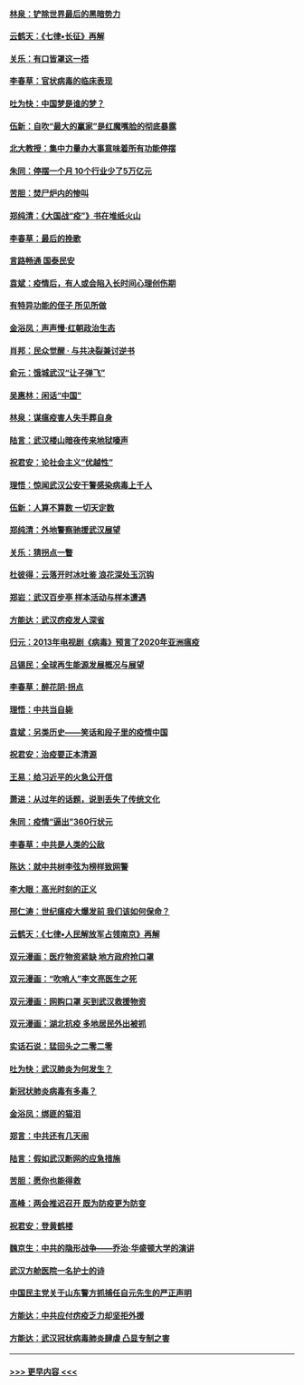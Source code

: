 #### [林泉：铲除世界最后的黑暗势力](../pages/nsc993/n11909320.md?t=03030102) 
#### [云鹤天：《七律▪长征》再解](../pages/nsc993/n11909327.md?t=03030102) 
#### [关乐：有口皆罩这一捂](../pages/nsc993/n11908393.md?t=03030102) 
#### [李春草：官状病毒的临床表现](../pages/nsc993/n11908339.md?t=03030102) 
#### [吐为快：中国梦是谁的梦？](../pages/nsc993/n11906564.md?t=03030102) 
#### [伍新：自吹“最大的赢家”是红魔嘴脸的彻底暴露](../pages/nsc993/n11906407.md?t=03030102) 
#### [北大教授：集中力量办大事意味着所有功能停摆](../pages/nsc993/n11904800.md?t=03030102) 
#### [朱同：停摆一个月 10个行业少了5万亿元](../pages/nsc993/n11904498.md?t=03030102) 
#### [苦胆：焚尸炉内的惨叫](../pages/nsc993/n11904479.md?t=03030102) 
#### [郑纯清：《大国战“疫”》书在堆纸火山](../pages/nsc993/n11904450.md?t=03030102) 
#### [李春草：最后的挽歌](../pages/nsc993/n11904441.md?t=03030102) 
#### [言路畅通 国泰民安](../pages/nsc993/n11904222.md?t=03030102) 
#### [袁斌：疫情后，有人或会陷入长时间心理创伤期](../pages/nsc993/n11901514.md?t=03030102) 
#### [有特异功能的侄子 所见所做](../pages/nsc993/n11901154.md?t=03030102) 
#### [金浴凤：声声慢‧红朝政治生态](../pages/nsc993/n11899553.md?t=03030102) 
#### [肖邦：民众觉醒 · 与共决裂兼讨逆书](../pages/nsc993/n11898435.md?t=03030102) 
#### [俞元：饿城武汉“让子弹飞”](../pages/nsc993/n11898344.md?t=03030102) 
#### [吴惠林：闲话“中国”](../pages/nsc993/n11898182.md?t=03030102) 
#### [林泉：谋瘟疫害人失手葬自身](../pages/nsc993/n11897892.md?t=03030102) 
#### [陆言：武汉楼山暗夜传来地狱嚎声](../pages/nsc993/n11897033.md?t=03030102) 
#### [祝君安：论社会主义“优越性”](../pages/nsc993/n11897005.md?t=03030102) 
#### [理悟：惊闻武汉公安干警感染病毒上千人](../pages/nsc993/n11896947.md?t=03030102) 
#### [伍新：人算不算数 一切天定数](../pages/nsc993/n11893372.md?t=03030102) 
#### [郑纯清：外地警察驰援武汉展望](../pages/nsc993/n11893115.md?t=03030102) 
#### [关乐：猜拐点一瞥](../pages/nsc993/n11893020.md?t=03030102) 
#### [杜彼得：云落开时冰吐鉴 浪花深处玉沉钩](../pages/nsc993/n11892107.md?t=03030102) 
#### [郑岩：武汉百步亭 样本活动与样本遭遇](../pages/nsc993/n11892310.md?t=03030102) 
#### [方能达：武汉疠疫发人深省](../pages/nsc993/n11891376.md?t=03030102) 
#### [归元：2013年电视剧《病毒》预言了2020年亚洲瘟疫](../pages/nsc993/n11891126.md?t=03030102) 
#### [吕锡民：全球再生能源发展概况与展望](../pages/nsc993/n11890613.md?t=03030102) 
#### [李春草：醉花阴·拐点](../pages/nsc993/n11890567.md?t=03030102) 
#### [理悟：中共当自毙](../pages/nsc993/n11890559.md?t=03030102) 
#### [袁斌：另类历史——笑话和段子里的疫情中国](../pages/nsc993/n11889243.md?t=03030102) 
#### [祝君安：治疫要正本清源](../pages/nsc993/n11889085.md?t=03030102) 
#### [王易：给习近平的火急公开信](../pages/nsc993/n11888225.md?t=03030102) 
#### [萧进：从过年的话题，说到丢失了传统文化](../pages/nsc993/n11887732.md?t=03030102) 
#### [朱同：疫情“逼出”360行状元](../pages/nsc993/n11887678.md?t=03030102) 
#### [李春草：中共是人类的公敌](../pages/nsc993/n11887656.md?t=03030102) 
#### [陈达：就中共树李弦为榜样致网警](../pages/nsc993/n11887625.md?t=03030102) 
#### [李大眼：高光时刻的正义](../pages/nsc993/n11887585.md?t=03030102) 
#### [邢仁涛：世纪瘟疫大爆发前 我们该如何保命？](../pages/nsc993/n11887535.md?t=03030102) 
#### [云鹤天：《七律▪人民解放军占领南京》再解](../pages/nsc993/n11887524.md?t=03030102) 
#### [双元漫画：医疗物资紧缺 地方政府抢口罩](../pages/nsc993/n11884744.md?t=03030102) 
#### [双元漫画：“吹哨人”李文亮医生之死](../pages/nsc993/n11884705.md?t=03030102) 
#### [双元漫画：网购口罩 买到武汉救援物资](../pages/nsc993/n11884670.md?t=03030102) 
#### [双元漫画：湖北抗疫 多地居民外出被抓](../pages/nsc993/n11884643.md?t=03030102) 
#### [实话石说：猛回头之二零二零](../pages/nsc993/n11883968.md?t=03030102) 
#### [吐为快：武汉肺炎为何发生？](../pages/nsc993/n11882180.md?t=03030102) 
#### [新冠状肺炎病毒有多毒？](../pages/nsc993/n11881790.md?t=03030102) 
#### [金浴凤：绑匪的猫泪](../pages/nsc993/n11880664.md?t=03030102) 
#### [郑言：中共还有几天闹](../pages/nsc993/n11880645.md?t=03030102) 
#### [陆言：假如武汉断网的应急措施](../pages/nsc993/n11880619.md?t=03030102) 
#### [苦胆：愿你也能得救](../pages/nsc993/n11880601.md?t=03030102) 
#### [高峰：两会推迟召开  既为防疫更为防变](../pages/nsc993/n11879977.md?t=03030102) 
#### [祝君安：登黄鹤楼](../pages/nsc993/n11880583.md?t=03030102) 
#### [魏京生：中共的隐形战争——乔治‧华盛顿大学的演讲](../pages/nsc993/n11879765.md?t=03030102) 
#### [武汉方舱医院一名护士的诗](../pages/nsc993/n11878480.md?t=03030102) 
#### [中国民主党关于山东警方抓捕任自元先生的严正声明](../pages/nsc993/n11877506.md?t=03030102) 
#### [方能达：中共应付疠疫乏力却坚拒外援](../pages/nsc993/n11877497.md?t=03030102) 
#### [方能达：武汉冠状病毒肺炎肆虐 凸显专制之害](../pages/nsc993/n11877475.md?t=03030102) 

----
#### [ >>> 更早内容 <<< ](../indexes/nsc993-earlier.md)
